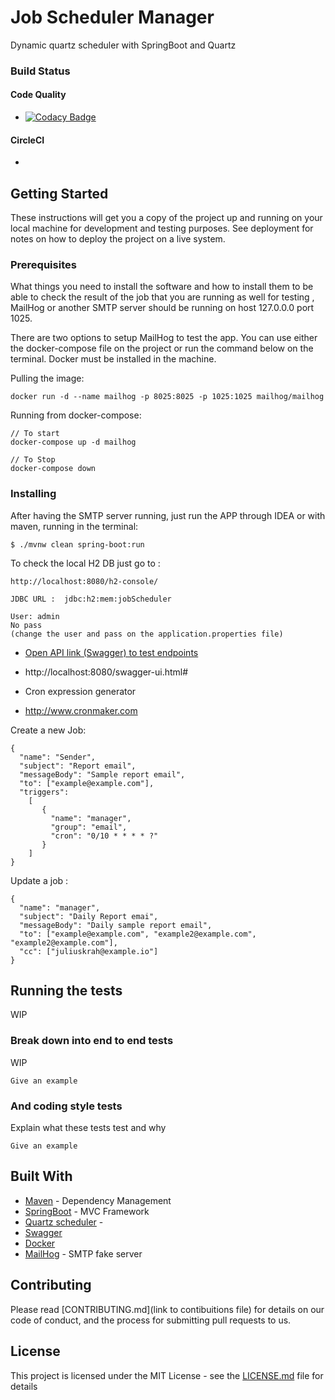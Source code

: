 # Job Scheduler Manager
Dynamic quartz scheduler with SpringBoot and Quartz 

### Build Status

#### Code Quality
* [![Codacy Badge](https://app.codacy.com/project/badge/Grade/ee4157bda60d4dc38e1416defc6b48d1)](https://www.codacy.com/gh/josousa82/Job-Scheduler-Manager-SpringBoot/dashboard?utm_source=github.com&amp;utm_medium=referral&amp;utm_content=josousa82/Job-Scheduler-Manager-SpringBoot&amp;utm_campaign=Badge_Grade)

#### CircleCI
* [![<CircleCI>](https://circleci.com/gh/josousa82/Job-Scheduler-Manager-SpringBoot.svg?style=shield)](https://circleci.com/gh/josousa82/Job-Scheduler-Manager-SpringBoot/)
  

## Getting Started

These instructions will get you a copy of the project up and running on your local machine for development and testing purposes. See deployment for notes on how to deploy the project on a live system.

### Prerequisites

What things you need to install the software and how to install them
to be able to check the result of the job that you are running as well for testing , 
MailHog or another SMTP server should be running on host 127.0.0.0 port 1025.

There are two options to setup MailHog to test the app. You can use either the docker-compose
file on the project or run the command below on the terminal. 
Docker must be installed in the machine.

Pulling the image:
```
docker run -d --name mailhog -p 8025:8025 -p 1025:1025 mailhog/mailhog

```

Running from docker-compose:
```
// To start
docker-compose up -d mailhog

// To Stop 
docker-compose down

```

### Installing

After having the SMTP server running, just run the APP through IDEA 
or with maven, running in the terminal:

```
$ ./mvnw clean spring-boot:run
```

To check the local H2 DB just go to :

```
http://localhost:8080/h2-console/

JDBC URL :  jdbc:h2:mem:jobScheduler

User: admin
No pass 
(change the user and pass on the application.properties file)
```

* [Open API link (Swagger) to test endpoints](http://localhost:8080/swagger-ui.html#)

- http://localhost:8080/swagger-ui.html#

- Cron expression generator 
* http://www.cronmaker.com


Create a new Job:

```
{
  "name": "Sender",
  "subject": "Report email",
  "messageBody": "Sample report email",
  "to": ["example@example.com"],
  "triggers":
    [
       {
         "name": "manager",
         "group": "email",
         "cron": "0/10 * * * * ?"
       }
    ]
}
```


Update a job :

```
{
  "name": "manager",
  "subject": "Daily Report emai",
  "messageBody": "Daily sample report email",
  "to": ["example@example.com", "example2@example.com", "example2@example.com"],
  "cc": ["juliuskrah@example.io"]
}
```
## Running the tests

WIP


### Break down into end to end tests

WIP

```
Give an example
```

### And coding style tests

Explain what these tests test and why

```
Give an example
```

## Built With

* [Maven](https://maven.apache.org/) - Dependency Management
* [SpringBoot](https://spring.io/) - MVC Framework
* [Quartz scheduler](https://docs.spring.io/spring-boot/docs/current/reference/html/spring-boot-features.html#boot-features-quartz) - 
* [Swagger](https://swagger.io/tools/swagger-ui/) 
* [Docker](https://www.docker.com/products)
* [MailHog](https://github.com/mailhog/MailHog) - SMTP fake server



## Contributing

Please read [CONTRIBUTING.md](link to contibuitions file) for details on our code of conduct, and the process for submitting pull requests to us.

## License

This project is licensed under the MIT License - see the [LICENSE.md](LICENSE.md) file for details


